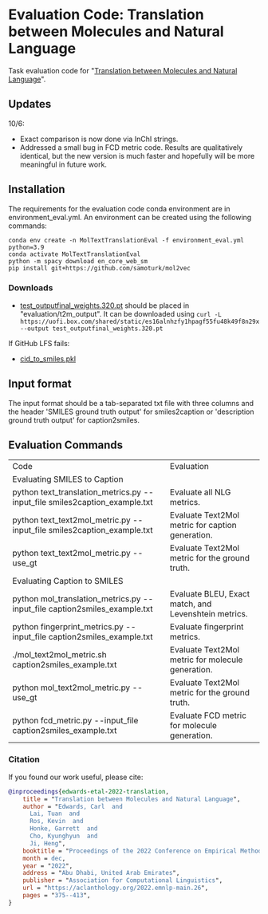 # Evaluation Code: Translation between Molecules and Natural Language
Task evaluation code for "[Translation between Molecules and Natural Language](https://arxiv.org/abs/2204.11817)".

## Updates
10/6: 
* Exact comparison is now done via InChI strings.
* Addressed a small bug in FCD metric code. Results are qualitatively identical, but the new version is much faster and hopefully will be more meaningful in future work. 

## Installation
The requirements for the evaluation code conda environment are in environment_eval.yml. An environment can be created using the following commands: 

```
conda env create -n MolTextTranslationEval -f environment_eval.yml python=3.9
conda activate MolTextTranslationEval
python -m spacy download en_core_web_sm
pip install git+https://github.com/samoturk/mol2vec
```

### Downloads

* [test_outputfinal_weights.320.pt](https://uofi.box.com/s/es16alnhzfy1hpagf55fu48k49f8n29x) should be placed in "evaluation/t2m_output".
It can be downloaded using ```curl -L  https://uofi.box.com/shared/static/es16alnhzfy1hpagf55fu48k49f8n29x --output test_outputfinal_weights.320.pt```

If GitHub LFS fails:
* [cid_to_smiles.pkl](https://uofi.box.com/v/MolT5-cid-to-smiles)

## Input format
The input format should be a tab-separated txt file with three columns and the header 'SMILES ground truth  output' for smiles2caption or 'description	ground truth	output' for caption2smiles. 

## Evaluation Commands

<table>
  <tr>
    <td>Code</td>
    <td>Evaluation</td>
  </tr>
  <tr>
    <td colspan="2">Evaluating SMILES to Caption</td>
  </tr>
  <tr>
    <td>python text_translation_metrics.py --input_file smiles2caption_example.txt</td>
    <td>Evaluate all NLG metrics.</td>
  </tr>
  <tr>
    <td>python text_text2mol_metric.py --input_file smiles2caption_example.txt</td>
    <td>Evaluate Text2Mol metric for caption generation.</td>
  </tr>
  <tr>
    <td>python text_text2mol_metric.py --use_gt</td>
    <td>Evaluate Text2Mol metric for the ground truth.</td>
  </tr>
  <tr>
    <td colspan="2">Evaluating Caption to SMILES</td>
  </tr>
  <tr>
    <td>python mol_translation_metrics.py --input_file caption2smiles_example.txt</td>
    <td>Evaluate BLEU, Exact match, and Levenshtein metrics.</td>
  </tr>
  <tr>
    <td>python fingerprint_metrics.py --input_file caption2smiles_example.txt</td>
    <td>Evaluate fingerprint metrics.</td>
  </tr>
  <tr>
    <td>./mol_text2mol_metric.sh caption2smiles_example.txt</td>
    <td>Evaluate Text2Mol metric for molecule generation.</td>
  </tr>
  <tr>
    <td>python mol_text2mol_metric.py --use_gt</td>
    <td>Evaluate Text2Mol metric for the ground truth.</td>
  </tr>
  <tr>
    <td>python fcd_metric.py --input_file caption2smiles_example.txt</td>
    <td>Evaluate FCD metric for molecule generation.</td>
  </tr>
</table>



### Citation
If you found our work useful, please cite:
```bibtex
@inproceedings{edwards-etal-2022-translation,
    title = "Translation between Molecules and Natural Language",
    author = "Edwards, Carl  and
      Lai, Tuan  and
      Ros, Kevin  and
      Honke, Garrett  and
      Cho, Kyunghyun  and
      Ji, Heng",
    booktitle = "Proceedings of the 2022 Conference on Empirical Methods in Natural Language Processing",
    month = dec,
    year = "2022",
    address = "Abu Dhabi, United Arab Emirates",
    publisher = "Association for Computational Linguistics",
    url = "https://aclanthology.org/2022.emnlp-main.26",
    pages = "375--413",
}

```
